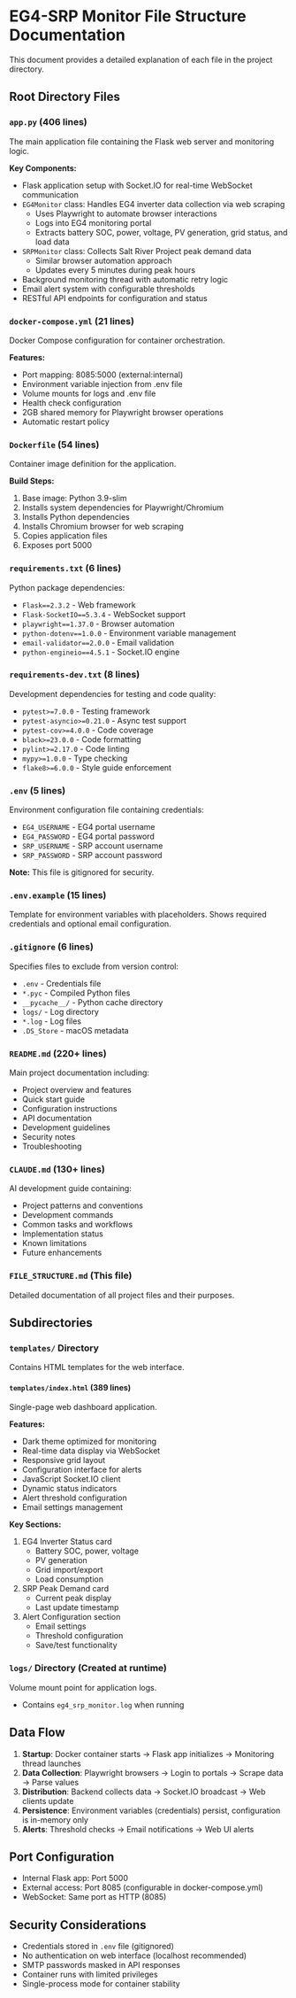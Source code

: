 # EG4-SRP Monitor File Structure Documentation

This document provides a detailed explanation of each file in the project directory.

## Root Directory Files

### `app.py` (406 lines)
The main application file containing the Flask web server and monitoring logic.

**Key Components:**
- Flask application setup with Socket.IO for real-time WebSocket communication
- `EG4Monitor` class: Handles EG4 inverter data collection via web scraping
  - Uses Playwright to automate browser interactions
  - Logs into EG4 monitoring portal
  - Extracts battery SOC, power, voltage, PV generation, grid status, and load data
- `SRPMonitor` class: Collects Salt River Project peak demand data
  - Similar browser automation approach
  - Updates every 5 minutes during peak hours
- Background monitoring thread with automatic retry logic
- Email alert system with configurable thresholds
- RESTful API endpoints for configuration and status

### `docker-compose.yml` (21 lines)
Docker Compose configuration for container orchestration.

**Features:**
- Port mapping: 8085:5000 (external:internal)
- Environment variable injection from .env file
- Volume mounts for logs and .env file
- Health check configuration
- 2GB shared memory for Playwright browser operations
- Automatic restart policy

### `Dockerfile` (54 lines)
Container image definition for the application.

**Build Steps:**
1. Base image: Python 3.9-slim
2. Installs system dependencies for Playwright/Chromium
3. Installs Python dependencies
4. Installs Chromium browser for web scraping
5. Copies application files
6. Exposes port 5000

### `requirements.txt` (6 lines)
Python package dependencies:
- `Flask==2.3.2` - Web framework
- `Flask-SocketIO==5.3.4` - WebSocket support
- `playwright==1.37.0` - Browser automation
- `python-dotenv==1.0.0` - Environment variable management
- `email-validator==2.0.0` - Email validation
- `python-engineio==4.5.1` - Socket.IO engine

### `requirements-dev.txt` (8 lines)
Development dependencies for testing and code quality:
- `pytest>=7.0.0` - Testing framework
- `pytest-asyncio>=0.21.0` - Async test support
- `pytest-cov>=4.0.0` - Code coverage
- `black>=23.0.0` - Code formatting
- `pylint>=2.17.0` - Code linting
- `mypy>=1.0.0` - Type checking
- `flake8>=6.0.0` - Style guide enforcement

### `.env` (5 lines)
Environment configuration file containing credentials:
- `EG4_USERNAME` - EG4 portal username
- `EG4_PASSWORD` - EG4 portal password
- `SRP_USERNAME` - SRP account username
- `SRP_PASSWORD` - SRP account password

**Note:** This file is gitignored for security.

### `.env.example` (15 lines)
Template for environment variables with placeholders.
Shows required credentials and optional email configuration.

### `.gitignore` (6 lines)
Specifies files to exclude from version control:
- `.env` - Credentials file
- `*.pyc` - Compiled Python files
- `__pycache__/` - Python cache directory
- `logs/` - Log directory
- `*.log` - Log files
- `.DS_Store` - macOS metadata

### `README.md` (220+ lines)
Main project documentation including:
- Project overview and features
- Quick start guide
- Configuration instructions
- API documentation
- Development guidelines
- Security notes
- Troubleshooting

### `CLAUDE.md` (130+ lines)
AI development guide containing:
- Project patterns and conventions
- Development commands
- Common tasks and workflows
- Implementation status
- Known limitations
- Future enhancements

### `FILE_STRUCTURE.md` (This file)
Detailed documentation of all project files and their purposes.

## Subdirectories

### `templates/` Directory
Contains HTML templates for the web interface.

#### `templates/index.html` (389 lines)
Single-page web dashboard application.

**Features:**
- Dark theme optimized for monitoring
- Real-time data display via WebSocket
- Responsive grid layout
- Configuration interface for alerts
- JavaScript Socket.IO client
- Dynamic status indicators
- Alert threshold configuration
- Email settings management

**Key Sections:**
1. EG4 Inverter Status card
   - Battery SOC, power, voltage
   - PV generation
   - Grid import/export
   - Load consumption
2. SRP Peak Demand card
   - Current peak display
   - Last update timestamp
3. Alert Configuration section
   - Email settings
   - Threshold configuration
   - Save/test functionality

### `logs/` Directory (Created at runtime)
Volume mount point for application logs.
- Contains `eg4_srp_monitor.log` when running

## Data Flow

1. **Startup**: Docker container starts → Flask app initializes → Monitoring thread launches
2. **Data Collection**: Playwright browsers → Login to portals → Scrape data → Parse values
3. **Distribution**: Backend collects data → Socket.IO broadcast → Web clients update
4. **Persistence**: Environment variables (credentials) persist, configuration is in-memory only
5. **Alerts**: Threshold checks → Email notifications → Web UI alerts

## Port Configuration

- Internal Flask app: Port 5000
- External access: Port 8085 (configurable in docker-compose.yml)
- WebSocket: Same port as HTTP (8085)

## Security Considerations

- Credentials stored in `.env` file (gitignored)
- No authentication on web interface (localhost recommended)
- SMTP passwords masked in API responses
- Container runs with limited privileges
- Single-process mode for container stability